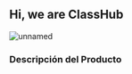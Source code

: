 ## Hi, we are ClassHub 
![unnamed](https://github.com/user-attachments/assets/4da11245-d27c-45e0-b692-a0ad1df253c6)
### Descripción del Producto
